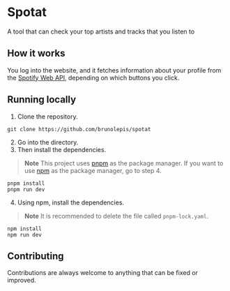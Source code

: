 # Spotat

A tool that can check your top artists and tracks that you listen to

## How it works

You log into the website, and it fetches information about your profile from the [Spotify Web API](https://developer.spotify.com/), depending on which buttons you click.

## Running locally

1. Clone the repository.

```
git clone https://github.com/brunolepis/spotat
```

2. Go into the directory.
3. Then install the dependencies.

> **Note** This project uses [pnpm](https://pnpm.io) as the package manager. If you want to use [npm](https://docs.npmjs.com/downloading-and-installing-node-js-and-npm) as the package manager, go to step 4.

```
pnpm install
pnpm run dev
```

4. Using npm, install the dependencies.

> **Note** It is recommended to delete the file called `pnpm-lock.yaml`.

```
npm install
npm run dev
```

## Contributing

Contributions are always welcome to anything that can be fixed or improved.
